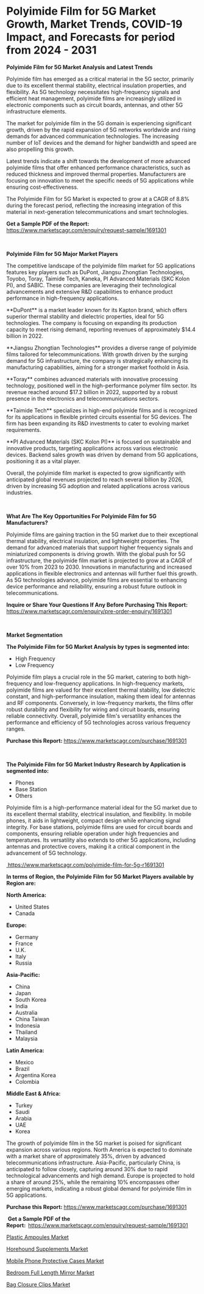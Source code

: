 <p><h1>Polyimide Film for 5G Market Growth, Market Trends, COVID-19 Impact, and Forecasts for period from 2024 - 2031</h1></p><p><strong>Polyimide Film for 5G Market Analysis and Latest Trends</strong></p>
<p><p>Polyimide film has emerged as a critical material in the 5G sector, primarily due to its excellent thermal stability, electrical insulation properties, and flexibility. As 5G technology necessitates high-frequency signals and efficient heat management, polyimide films are increasingly utilized in electronic components such as circuit boards, antennas, and other 5G infrastructure elements. </p><p>The market for polyimide film in the 5G domain is experiencing significant growth, driven by the rapid expansion of 5G networks worldwide and rising demands for advanced communication technologies. The increasing number of IoT devices and the demand for higher bandwidth and speed are also propelling this growth. </p><p>Latest trends indicate a shift towards the development of more advanced polyimide films that offer enhanced performance characteristics, such as reduced thickness and improved thermal properties. Manufacturers are focusing on innovation to meet the specific needs of 5G applications while ensuring cost-effectiveness. </p><p>The Polyimide Film for 5G Market is expected to grow at a CAGR of 8.8% during the forecast period, reflecting the increasing integration of this material in next-generation telecommunications and smart technologies.</p></p>
<p><strong>Get a Sample PDF of the Report:&nbsp;</strong> <a href="https://www.marketscagr.com/enquiry/request-sample/1691301?utm_campaign=1693&utm_medium=2&utm_source=Github&utm_content=ia&utm_term=17102024&utm_id=polyimide-film-for-5g">https://www.marketscagr.com/enquiry/request-sample/1691301</a></p>
<p>&nbsp;</p>
<p><strong>Polyimide Film for 5G Major Market Players</strong></p>
<p><p>The competitive landscape of the polyimide film market for 5G applications features key players such as DuPont, Jiangsu Zhongtian Technologies, Toyobo, Toray, Taimide Tech, Kaneka, PI Advanced Materials (SKC Kolon PI), and SABIC. These companies are leveraging their technological advancements and extensive R&D capabilities to enhance product performance in high-frequency applications.</p><p>**DuPont** is a market leader known for its Kapton brand, which offers superior thermal stability and dielectric properties, ideal for 5G technologies. The company is focusing on expanding its production capacity to meet rising demand, reporting revenues of approximately $14.4 billion in 2022. </p><p>**Jiangsu Zhongtian Technologies** provides a diverse range of polyimide films tailored for telecommunications. With growth driven by the surging demand for 5G infrastructure, the company is strategically enhancing its manufacturing capabilities, aiming for a stronger market foothold in Asia.</p><p>**Toray** combines advanced materials with innovative processing technology, positioned well in the high-performance polymer film sector. Its revenue reached around $17.2 billion in 2022, supported by a robust presence in the electronics and telecommunications sectors. </p><p>**Taimide Tech** specializes in high-end polyimide films and is recognized for its applications in flexible printed circuits essential for 5G devices. The firm has been expanding its R&D investments to cater to evolving market requirements.</p><p>**PI Advanced Materials (SKC Kolon PI)** is focused on sustainable and innovative products, targeting applications across various electronic devices. Backend sales growth was driven by demand from 5G applications, positioning it as a vital player.</p><p>Overall, the polyimide film market is expected to grow significantly with anticipated global revenues projected to reach several billion by 2026, driven by increasing 5G adoption and related applications across various industries.</p></p>
<p>&nbsp;</p>
<p><strong>What Are The Key Opportunities For Polyimide Film for 5G Manufacturers?</strong></p>
<p><p>Polyimide films are gaining traction in the 5G market due to their exceptional thermal stability, electrical insulation, and lightweight properties. The demand for advanced materials that support higher frequency signals and miniaturized components is driving growth. With the global push for 5G infrastructure, the polyimide film market is projected to grow at a CAGR of over 10% from 2023 to 2030. Innovations in manufacturing and increased applications in flexible electronics and antennas will further fuel this growth. As 5G technologies advance, polyimide films are essential to enhancing device performance and reliability, ensuring a robust future outlook in telecommunications.</p></p>
<p><strong>Inquire or Share Your Questions If Any Before Purchasing This Report:</strong> <a href="https://www.marketscagr.com/enquiry/pre-order-enquiry/1691301?utm_campaign=1693&utm_medium=2&utm_source=Github&utm_content=ia&utm_term=17102024&utm_id=polyimide-film-for-5g">https://www.marketscagr.com/enquiry/pre-order-enquiry/1691301</a></p>
<p>&nbsp;</p>
<p><strong>Market Segmentation</strong></p>
<p><strong>The Polyimide Film for 5G Market Analysis by types is segmented into:</strong></p>
<p><ul><li>High Frequency</li><li>Low Frequency</li></ul></p>
<p><p>Polyimide film plays a crucial role in the 5G market, catering to both high-frequency and low-frequency applications. In high-frequency markets, polyimide films are valued for their excellent thermal stability, low dielectric constant, and high-performance insulation, making them ideal for antennas and RF components. Conversely, in low-frequency markets, the films offer robust durability and flexibility for wiring and circuit boards, ensuring reliable connectivity. Overall, polyimide film's versatility enhances the performance and efficiency of 5G technologies across various frequency ranges.</p></p>
<p><strong>Purchase this Report:&nbsp;</strong><a href="https://www.marketscagr.com/purchase/1691301?utm_campaign=1693&utm_medium=2&utm_source=Github&utm_content=ia&utm_term=17102024&utm_id=polyimide-film-for-5g">https://www.marketscagr.com/purchase/1691301</a></p>
<p>&nbsp;</p>
<p><strong>The Polyimide Film for 5G Market Industry Research by Application is segmented into:</strong></p>
<p><ul><li>Phones</li><li>Base Station</li><li>Others</li></ul></p>
<p><p>Polyimide film is a high-performance material ideal for the 5G market due to its excellent thermal stability, electrical insulation, and flexibility. In mobile phones, it aids in lightweight, compact design while enhancing signal integrity. For base stations, polyimide films are used for circuit boards and components, ensuring reliable operation under high frequencies and temperatures. Its versatility also extends to other 5G applications, including antennas and protective covers, making it a critical component in the advancement of 5G technology.</p></p>
<p><a href="https://www.marketscagr.com/polyimide-film-for-5g-r1691301?utm_campaign=1693&utm_medium=2&utm_source=Github&utm_content=ia&utm_term=17102024&utm_id=polyimide-film-for-5g">&nbsp;https://www.marketscagr.com/polyimide-film-for-5g-r1691301</a></p>
<p><strong>In terms of Region, the Polyimide Film for 5G Market Players available by Region are:</strong></p>
<p>
    <p> <strong> North America: </strong>
        <ul>
            <li>United States</li>
            <li>Canada</li>
        </ul>
        </p> 
    <p> <strong> Europe: </strong>
        <ul>
            <li>Germany</li>
            <li>France</li>
            <li>U.K.</li>
            <li>Italy</li>
            <li>Russia</li>
        </ul>
        </p> 
    <p> <strong> Asia-Pacific: </strong>
        <ul>
            <li>China</li>
            <li>Japan</li>
            <li>South Korea</li>
            <li>India</li>
            <li>Australia</li>
            <li>China Taiwan</li>
            <li>Indonesia</li>
            <li>Thailand</li>
            <li>Malaysia</li>
        </ul>
        </p> 
    <p> <strong> Latin America: </strong>
        <ul>
            <li>Mexico</li>
            <li>Brazil</li>
            <li>Argentina Korea</li>
            <li>Colombia</li>
        </ul>
        </p> 
    <p> <strong> Middle East & Africa: </strong>
        <ul>
            <li>Turkey</li>
            <li>Saudi</li>
            <li>Arabia</li>
            <li>UAE</li>
            <li>Korea</li>
        </ul>
    </p>
    </p>
<p><p>The growth of polyimide film in the 5G market is poised for significant expansion across various regions. North America is expected to dominate with a market share of approximately 35%, driven by advanced telecommunications infrastructure. Asia-Pacific, particularly China, is anticipated to follow closely, capturing around 30% due to rapid technological advancements and high demand. Europe is projected to hold a share of around 25%, while the remaining 10% encompasses other emerging markets, indicating a robust global demand for polyimide film in 5G applications.</p></p>
<p><strong>Purchase this Report: </strong><a href="https://www.marketscagr.com/purchase/1691301?utm_campaign=1693&utm_medium=2&utm_source=Github&utm_content=ia&utm_term=17102024&utm_id=polyimide-film-for-5g">https://www.marketscagr.com/purchase/1691301</a></p>
<p>&nbsp;<strong>Get a Sample PDF of the Report:&nbsp;&nbsp;</strong><a href="https://www.marketscagr.com/enquiry/request-sample/1691301?utm_campaign=1693&utm_medium=2&utm_source=Github&utm_content=ia&utm_term=17102024&utm_id=polyimide-film-for-5g">https://www.marketscagr.com/enquiry/request-sample/1691301</a></p>
<p><strong></strong></p>
<p><p><a href="https://www.linkedin.com/pulse/plastic-ampoules-market-revolution-size-share-emerging-trends-k3s7c?utm_campaign=1693&utm_medium=2&utm_source=Github&utm_content=ia&utm_term=17102024&utm_id=polyimide-film-for-5g">Plastic Ampoules Market</a></p><p><a href="https://www.linkedin.com/pulse/horehound-supplements-market-essentials-key-players-demand-drivers-pwsvc?utm_campaign=1693&utm_medium=2&utm_source=Github&utm_content=ia&utm_term=17102024&utm_id=polyimide-film-for-5g">Horehound Supplements Market</a></p><p><a href="https://www.linkedin.com/pulse/mobile-phone-protective-cases-market-size-share-competitive-twhvc?utm_campaign=1693&utm_medium=2&utm_source=Github&utm_content=ia&utm_term=17102024&utm_id=polyimide-film-for-5g">Mobile Phone Protective Cases Market</a></p><p><a href="https://www.linkedin.com/pulse/future-innovation-global-bedroom-full-length-mirror-market-growth-b8agc?utm_campaign=1693&utm_medium=2&utm_source=Github&utm_content=ia&utm_term=17102024&utm_id=polyimide-film-for-5g">Bedroom Full Length Mirror Market</a></p><p><a href="https://www.linkedin.com/pulse/bag-closure-clips-market-opportunities-emerging-global-trends-mx1xc?utm_campaign=1693&utm_medium=2&utm_source=Github&utm_content=ia&utm_term=17102024&utm_id=polyimide-film-for-5g">Bag Closure Clips Market</a></p></p>
